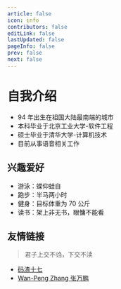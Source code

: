 ```yaml
---
article: false
icon: info
contributors: false
editLink: false
lastUpdated: false
pageInfo: false
prev: false
next: false
---
```


# 自我介绍

* 94 年出生在祖国大陆最南端的城市
* 本科毕业于北京工业大学-软件工程
* 硕士毕业于清华大学-计算机技术
* 目前从事语音相关工作

## 兴趣爱好

* 游泳：蝶仰蛙自
* 跑步：半马两小时
* 健身：目标体重为 70 公斤
* 读书：架上非无书，眼慵不能看

## 友情链接

> 君子上交不诌，下交不渎

* [码渣十七](http://www.coder17.com)
* [Wan-Peng Zhang 张万鹏](https://zhangwp.com)

